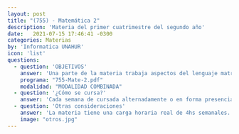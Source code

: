 ```yaml
---
layout: post
title: "(755) - Matemática 2"
description: 'Materia del primer cuatrimestre del segundo año'
date:   2021-07-15 17:46:41 -0300
categories: Materias
by: 'Informatica UNAHUR'
icon: 'list'
questions:
  - question: 'OBJETIVOS'
    answer: 'Una parte de la materia trabaja aspectos del lenguaje matricial y su operatoria para la resolución de sistemas de ecuaciones lineales. Conocer este tipo de sistemas amplía los conocimientos y facilita la intepretación de su aplicación en áreas como computación gráfica y geometría computacional. Otros contenidos que se abordan son las estructuras fundamentales del álgebra como grupos y espacios vectoriales, lo cual permite establecer paralelos con estructuras semejantes que se pueden atribuir a conjuntos de cadenas, lenguajes y programas.'
    programa: "755-Mate-2.pdf"
    modalidad: "MODALIDAD COMBINADA"
  - question: '¿Cómo se cursa?'
    answer: 'Cada semana de cursada alternadamente o en forma presencial o virtual. Se aborda un contenido diferente y se realizan encuentros con explicaciones teóricas y resoluciones prácticas. Se trabaja además con mucho material en el campus.'
  - question: 'Otras consideraciones'
    answer: 'La materia tiene una carga horaria real de 4hs semanales. Es ideal dedicarle unas 8hs semanales en total para poder estudiar, practicar y consultar.'
    image: "otros.jpg"
---
```

